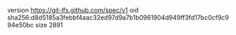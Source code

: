 version https://git-lfs.github.com/spec/v1
oid sha256:d8d5185a3febbf4aac32ed97d9a7b1b0961904d949ff3fd17bc0cf9c994e50bc
size 2891
